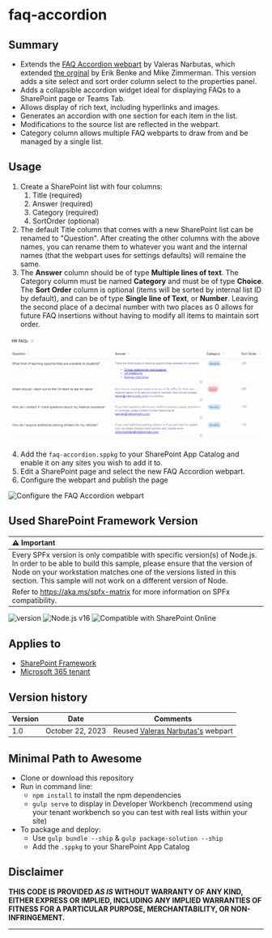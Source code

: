 # faq-accordion

## Summary

- Extends the [FAQ Accordion webpart](https://github.com/pnp/sp-dev-fx-webparts/tree/main/samples/react-accordion-dynamic-section) by Valeras Narbutas, which extended [the orginal](https://github.com/pnp/sp-dev-fx-webparts/tree/main/samples/react-accordion-section) by Erik Benke and Mike Zimmerman. This version adds a site select and sort order column select to the properties panel.
- Adds a collapsible accordion widget ideal for displaying FAQs to a SharePoint page or Teams Tab.
- Allows display of rich text, including hyperlinks and images.
- Generates an accordion with one section for each item in the list.
- Modifications to the source list are reflected in the webpart.
- Category column allows multiple FAQ webparts to draw from and be managed by a single list.

## Usage

1. Create a SharePoint list with four columns:
    1. Title (required)
    2. Answer (required)
    3. Category (required)
    4. SortOrder (optional)
2. The default Title column that comes with a new SharePoint list can be renamed to "Question". After creating the other columns with the above names, you can rename them to whatever you want and the internal names (that the webpart uses for settings defaults) will remaine the same.
3. The **Answer** column should be of type **Multiple lines of text**. The Category column must be named **Category** and must be of type **Choice**. The **Sort Order** column is optional (items will be sorted by internal list ID by default), and can be of type **Single line of Text**, or **Number**. Leaving the second place of a decimal number with two places as 0 allows for future FAQ insertions without having to modify all items to maintain sort order.

![Create a list for use with the Accordion](./assets/sp-list-example.png)

4. Add the `faq-accordion.sppkg` to your SharePoint App Catalog and enable it on any sites you wish to add it to.
5. Edit a SharePoint page and select the new FAQ Accordion webpart.
6. Configure the webpart and publish the page

![Configure the FAQ Accordion webpart](./assets/faqaccordion-demo.gif)

## Used SharePoint Framework Version

| :warning: Important          |
|:---------------------------|
| Every SPFx version is only compatible with specific version(s) of Node.js. In order to be able to build this sample, please ensure that the version of Node on your workstation matches one of the versions listed in this section. This sample will not work on a different version of Node.|
|Refer to <https://aka.ms/spfx-matrix> for more information on SPFx compatibility.   |

![version](https://img.shields.io/badge/version-1.18.0-green.svg)
![Node.js v16](https://img.shields.io/badge/Node.js-v16-green.svg) 
![Compatible with SharePoint Online](https://img.shields.io/badge/SharePoint%20Online-Compatible-green.svg)

## Applies to

- [SharePoint Framework](https://aka.ms/spfx)
- [Microsoft 365 tenant](https://docs.microsoft.com/en-us/sharepoint/dev/spfx/set-up-your-developer-tenant)

## Version history

| Version | Date             | Comments        |
| ------- | ---------------- | --------------- |
| 1.0     | October 22, 2023 | Reused [Valeras Narbutas's](https://github.com/ValerasNarbutas) webpart|

## Minimal Path to Awesome

- Clone or download this repository
- Run in command line:
  - `npm install` to install the npm dependencies
  - `gulp serve` to display in Developer Workbench (recommend using your tenant workbench so you can test with real lists within your site)
- To package and deploy:
  - Use `gulp bundle --ship` & `gulp package-solution --ship`
  - Add the `.sppkg` to your SharePoint App Catalog

## Disclaimer

**THIS CODE IS PROVIDED _AS IS_ WITHOUT WARRANTY OF ANY KIND, EITHER EXPRESS OR IMPLIED, INCLUDING ANY IMPLIED WARRANTIES OF FITNESS FOR A PARTICULAR PURPOSE, MERCHANTABILITY, OR NON-INFRINGEMENT.**

---